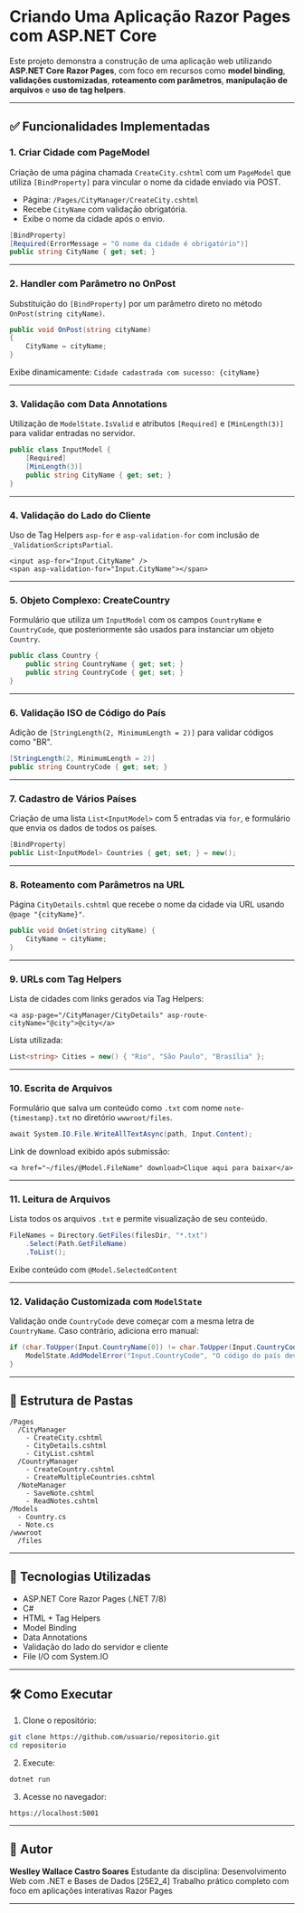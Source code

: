 # Criando Uma Aplicação Razor Pages com ASP.NET Core

Este projeto demonstra a construção de uma aplicação web utilizando **ASP.NET Core Razor Pages**, com foco em recursos como **model binding**, **validações customizadas**, **roteamento com parâmetros**, **manipulação de arquivos** e **uso de tag helpers**.

---

## ✅ Funcionalidades Implementadas

### 1. Criar Cidade com PageModel

Criação de uma página chamada `CreateCity.cshtml` com um `PageModel` que utiliza `[BindProperty]` para vincular o nome da cidade enviado via POST.

* Página: `/Pages/CityManager/CreateCity.cshtml`
* Recebe `CityName` com validação obrigatória.
* Exibe o nome da cidade após o envio.

```csharp
[BindProperty]
[Required(ErrorMessage = "O nome da cidade é obrigatório")]
public string CityName { get; set; }
```

---

### 2. Handler com Parâmetro no OnPost

Substituição do `[BindProperty]` por um parâmetro direto no método `OnPost(string cityName)`.

```csharp
public void OnPost(string cityName)
{
    CityName = cityName;
}
```

Exibe dinamicamente: `Cidade cadastrada com sucesso: {cityName}`

---

### 3. Validação com Data Annotations

Utilização de `ModelState.IsValid` e atributos `[Required]` e `[MinLength(3)]` para validar entradas no servidor.

```csharp
public class InputModel {
    [Required]
    [MinLength(3)]
    public string CityName { get; set; }
}
```

---

### 4. Validação do Lado do Cliente

Uso de Tag Helpers `asp-for` e `asp-validation-for` com inclusão de `_ValidationScriptsPartial`.

```razor
<input asp-for="Input.CityName" />
<span asp-validation-for="Input.CityName"></span>
```

---

### 5. Objeto Complexo: CreateCountry

Formulário que utiliza um `InputModel` com os campos `CountryName` e `CountryCode`, que posteriormente são usados para instanciar um objeto `Country`.

```csharp
public class Country {
    public string CountryName { get; set; }
    public string CountryCode { get; set; }
}
```

---

### 6. Validação ISO de Código do País

Adição de `[StringLength(2, MinimumLength = 2)]` para validar códigos como "BR".

```csharp
[StringLength(2, MinimumLength = 2)]
public string CountryCode { get; set; }
```

---

### 7. Cadastro de Vários Países

Criação de uma lista `List<InputModel>` com 5 entradas via `for`, e formulário que envia os dados de todos os países.

```csharp
[BindProperty]
public List<InputModel> Countries { get; set; } = new();
```

---

### 8. Roteamento com Parâmetros na URL

Página `CityDetails.cshtml` que recebe o nome da cidade via URL usando `@page "{cityName}"`.

```csharp
public void OnGet(string cityName) {
    CityName = cityName;
}
```

---

### 9. URLs com Tag Helpers

Lista de cidades com links gerados via Tag Helpers:

```razor
<a asp-page="/CityManager/CityDetails" asp-route-cityName="@city">@city</a>
```

Lista utilizada:

```csharp
List<string> Cities = new() { "Rio", "São Paulo", "Brasília" };
```

---

### 10. Escrita de Arquivos

Formulário que salva um conteúdo como `.txt` com nome `note-{timestamp}.txt` no diretório `wwwroot/files`.

```csharp
await System.IO.File.WriteAllTextAsync(path, Input.Content);
```

Link de download exibido após submissão:

```razor
<a href="~/files/@Model.FileName" download>Clique aqui para baixar</a>
```

---

### 11. Leitura de Arquivos

Lista todos os arquivos `.txt` e permite visualização de seu conteúdo.

```csharp
FileNames = Directory.GetFiles(filesDir, "*.txt")
    .Select(Path.GetFileName)
    .ToList();
```

Exibe conteúdo com `@Model.SelectedContent`

---

### 12. Validação Customizada com `ModelState`

Validação onde `CountryCode` deve começar com a mesma letra de `CountryName`. Caso contrário, adiciona erro manual:

```csharp
if (char.ToUpper(Input.CountryName[0]) != char.ToUpper(Input.CountryCode[0])) {
    ModelState.AddModelError("Input.CountryCode", "O código do país deve começar com a mesma letra do nome do país.");
}
```

---

## 📁 Estrutura de Pastas

```
/Pages
  /CityManager
    - CreateCity.cshtml
    - CityDetails.cshtml
    - CityList.cshtml
  /CountryManager
    - CreateCountry.cshtml
    - CreateMultipleCountries.cshtml
  /NoteManager
    - SaveNote.cshtml
    - ReadNotes.cshtml
/Models
  - Country.cs
  - Note.cs
/wwwroot
  /files
```

---

## 🧪 Tecnologias Utilizadas

* ASP.NET Core Razor Pages (.NET 7/8)
* C#
* HTML + Tag Helpers
* Model Binding
* Data Annotations
* Validação do lado do servidor e cliente
* File I/O com System.IO

---

## 🛠️ Como Executar

1. Clone o repositório:

```bash
git clone https://github.com/usuario/repositorio.git
cd repositorio
```

2. Execute:

```bash
dotnet run
```

3. Acesse no navegador:

```
https://localhost:5001
```


---

## 👤 Autor

**Weslley Wallace Castro Soares**
Estudante da disciplina: Desenvolvimento Web com .NET e Bases de Dados \[25E2\_4]
Trabalho prático completo com foco em aplicações interativas Razor Pages

---
